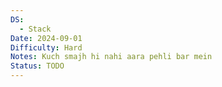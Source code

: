 ```yaml
---
DS:
  - Stack
Date: 2024-09-01
Difficulty: Hard
Notes: Kuch smajh hi nahi aara pehli bar mein
Status: TODO
---
```

